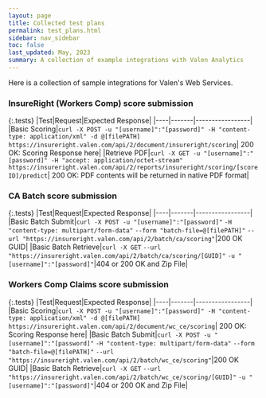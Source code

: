 ```yaml
---
layout: page
title: Collected test plans
permalink: test_plans.html
sidebar: nav_sidebar
toc: false
last_updated: May, 2023
summary: A collection of example integrations with Valen Analytics
---
```


Here is a collection of sample integrations for Valen's Web Services. 

### InsureRight (Workers Comp) score submission

{:.tests}
|Test|Request|Expected Response|
|----|-------|-----------------|
|Basic Scoring|`curl -X POST -u "[username]":"[password]" -H "content-type: application/xml" -d @[filePATH] https://insureright.valen.com/api/2/document/insureright/scoring`| 200 OK: Scoring Response here|
|Retrieve PDF|`curl -X GET -u "[username]":"[password]" -H "accept: application/octet-stream" https://insureright.valen.com/api/2/reports/insureright/scoring/[scoreID]/predict`| 200 OK: PDF contents will be returned in native PDF format|


### CA Batch score submission

{:.tests}
|Test|Request|Expected Response|
|----|-------|-----------------|
|Basic Batch Submit|`curl -X POST -u "[username]":"[password]"` `-H "content-type: multipart/form-data"` `--form "batch-file=@[filePATH]"` `--url "https://insureright.valen.com/api/2/batch/ca/scoring"`|200 OK GUID|
|Basic Batch Retrieve|`curl -X GET` `--url "https://insureright.valen.com/api/2/batch/ca/scoring/[GUID]"` `-u "[username]":"[password]"`|404 or 200 OK and Zip File|


### Workers Comp Claims score submission

{:.tests}
|Test|Request|Expected Response|
|----|-------|-----------------|
|Basic Scoring|`curl -X POST -u "[username]":"[password]" -H "content-type: application/xml" -d @[filePATH] https://insureright.valen.com/api/2/document/wc_ce/scoring`| 200 OK: Scoring Response here|
|Basic Batch Submit|`curl -X POST -u "[username]":"[password]"`  `-H "content-type: multipart/form-data"` `--form "batch-file=@[filePATH]"` `--url "https://insureright.valen.com/api/2/batch/wc_ce/scoring"`|200 OK GUID|
|Basic Batch Retrieve|`curl -X GET` `--url "https://insureright.valen.com/api/2/batch/wc_ce/scoring/[GUID]"` `-u "[username]":"[password]"`|404 or 200 OK and Zip File|
